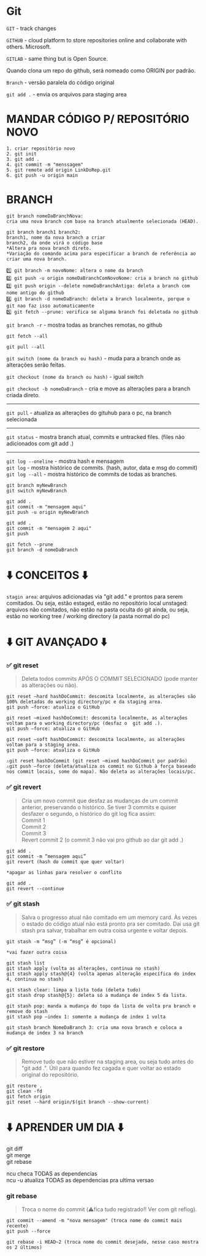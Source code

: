 # Git

`GIT` - track changes

`GITHUB` - cloud platform to store repositories online and collaborate with others. Microsoft.

`GITLAB` - same thing but is Open Source.

Quando clona um repo do github, será nomeado como ORIGIN por padrão.

`Branch` - versão paralela do código original

`git add .` - envia os arquivos para staging area

# MANDAR CÓDIGO P/ REPOSITÓRIO NOVO
```
1. criar repositório novo
2. git init
3. git add .
4. git commit -m "menssagem"
5. git remote add origin LinkDoRep.git
6. git push -u origin main
```
# BRANCH
```
git branch nomeDaBranchNova:
cria uma nova branch com base na branch atualmente selecionada (HEAD).

git branch branch1 branch2:
branch1, nome da nova branch a criar
branch2, da onde virá o código base
*Altera pra nova branch direto.
*Variação do comando acima para especificar a branch de referência ao criar uma nova branch.

1️⃣ git branch -m novoNome: altera o nome da branch
2️⃣ git push -u origin nomeDaBranchComNovoNome: cria a branch no github
3️⃣ git push origin --delete nomeDaBranchAntiga: deleta a branch com nome antigo do github
4️⃣ git branch -d nomeDaBranch: deleta a branch localmente, porque o git nao faz isso automaticamente
5️⃣ git fetch --prune: verifica se alguma branch foi deletada no github
```

`git branch -r` - mostra todas as branches remotas, no github

`git fetch --all`

`git pull --all`

`git switch (nome da branch ou hash)` - muda para a branch onde as alterações serão feitas.

`git checkout (nome da branch ou hash)` - igual switch

`git checkout -b nomeDaBranch` - cria e move as alterações para a branch criada direto.
***
`git pull` - atualiza as alterações do gituhub para o pc, na branch selecionada
***
`git status` - mostra branch atual, commits e untracked files. (files não adicionados com git add .)
***
`git log --oneline` - mostra hash e mensagem  
`git log` - mostra histórico de commits. (hash, autor, data e msg do commit)  
`git log --all` - mostra histórico de commits de todas as branches.

```
git branch myNewBranch
git switch myNewBranch

git add .
git commit -m "mensagem aqui"
git push -u origin myNewBranch

git add .
git commit -m "mensagem 2 aqui"
git push

git fetch --prune
git branch -d nomeDaBranch
```

# ⬇️ CONCEITOS ⬇️ 

`stagin area`: arquivos adicionadas via "git add." e prontos para serem comitados. Ou seja, estão estaged, estão no repositório local
unstaged: arquivos não comitados, não estão na pasta oculta do git ainda, ou seja, estão no working tree / working directory (a pasta normal do pc) 

# ⬇️ GIT AVANÇADO ⬇️ 

### ✅ git reset
> Deleta todos commits APÓS O COMMIT SELECIONADO (pode manter as alterações ou não).  
```
git reset —hard hashDoCommit: descomita localmente, as alterações são 100% deletadas do working directory/pc e da staging area.  
git push —force: atualiza o GitHub

git reset —mixed hashDoCommit: descomita localmente, as alterações voltam para o working directory/pc (desfaz o  git add .).  
git push —force: atualiza o GitHub

git reset —soft hashDoCommit: descomita localmente, as alterações voltam para a staging area.  
git push —force: atualiza o GitHub

⚠️git reset hashDoCommit (git reset —mixed hashDoCommit por padrão)  
⚠️git push —force (deleta/atualiza os commit no Github à força baseado nos commit locais, some do mapa). Não deleta as alterações locais/pc.
```

### ✅ git revert
> Cria um novo commit que desfaz as mudanças de um commit anterior, preservando o histórico. Se tiver 3 commits e quiser desfazer o segundo, o histórico do git log fica assim:  
Commit 1  
Commit 2  
Commit 3  
Revert commit 2 (o commit 3 não vai pro github ao dar git add .)

```
git add .  
git commit -m “mensagem aqui”  
git revert (hash do commit que quer voltar)

*apagar as linhas para resolver o conflito

git add .  
git revert --continue
```

### ✅ git stash
> Salva o progresso atual não comitado em um memory card. Às vezes o estado do código atual não está pronto pra ser comitado. Dai usa git stash pra salvar, trabalhar em outra coisa urgente e voltar depois.

```
git stash -m “msg” (-m “msg” é opcional)

*vai fazer outra coisa

git stash list  
git stash apply (volta as alterações, continua no stash)  
git stash apply stash@{4} (volta apenas alteração específica do index 4, continua no stash)

git stash clear: limpa a lista toda (deleta tudo)  
git stash drop stash@{5}: deleta só a mudança de index 5 da lista.

git stash pop: manda a mudança do topo da lista de volta pra branch e remove do stash  
git stash pop —index 1: somente a mudança de index 1 volta

git stash branch NomeDaBranch 3: cria uma nova branch e coloca a mudança de index 3 na branch
```

### ✅ git restore
> Remove tudo que não estiver na staging area, ou seja tudo antes do "git add .". Útil para quando fez cagada e quer voltar ao estado original do repositório.
```
git restore .
git clean -fd
git fetch origin
git reset --hard origin/$(git branch --show-current)
```

# ⬇️ APRENDER UM DIA ⬇️ 

git diff  
git merge  
git rebase

ncu checa TODAS as dependencias  
ncu -u atualiza TODAS as dependencias pra ultima versao

### git rebase
> Troca o nome do commit (⚠️fica tudo registrado!! Ver com git reflog).

```
git commit --amend -m "nova mensagem" (troca nome do commit mais recente)
git push --force

git rebase -i HEAD~2 (troca nome do commit desejado, nesse caso mostra os 2 últimos)
```
